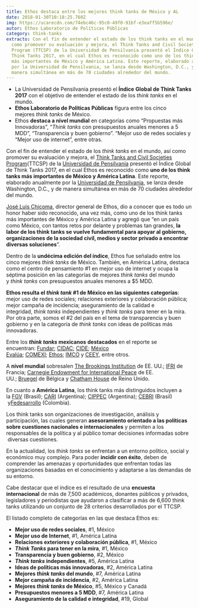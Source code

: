 ```yaml
---
title: Ethos destaca entre los mejores think tanks de México y AL
date: 2018-01-30T10:18:25.760Z
img: https://ucarecdn.com/74ebc46c-95c0-49f0-91bf-e3eaff5b596e/
autor: Ethos Laboratorio de Políticas Públicas
category: think-tanks
extracto: Con el fin de entender el estado de los think tanks en el mundo, así
  como promover su evaluación y mejora, el Think Tanks and Civil Societies
  Program (TTCSP) de la Universidad de Pensilvania presentó el Índice Global de
  Think Tanks 2017, en el cual Ethos es reconocido como uno de los think tanks
  más importantes de México y América Latina. Este reporte, elaborado anualmente
  por la Universidad de Pensilvania, se lanza desde Washington, D.C., y de
  manera simultánea en más de 70 ciudades alrededor del mundo.
---
```



* La Universidad de Pensilvania presentó el **Índice** **Global de Think Tanks 2017** con el objetivo de entender el estado de los *think tanks* en el mundo.
* **Ethos Laboratorio de Políticas Públicas** figura entre los cinco mejores *think tanks* de México.
* Ethos **destaca a nivel mundial** en categorías como “Propuestas más Innovadoras”, “*Think tanks* con presupuestos anuales menores a 5 MDD”, “Transparencia y buen gobierno”. “Mejor uso de redes sociales y “Mejor uso de internet”, entre otras.

Con el fin de entender el estado de los *think tanks* en el mundo, así como promover su evaluación y mejora, el [Think Tanks and Civil Societies Program](https://www.gotothinktank.com/)(TTCSP) de la [Universidad de Pensilvania](http://www.upenn.edu/) presentó el Índice Global de Think Tanks 2017, en el cual Ethos es reconocido como **uno de los think tanks más importantes de México y América Latina**. Este reporte, elaborado anualmente por la [Universidad de Pensilvania](http://www.upenn.edu/), se lanza desde Washington, D.C., y de manera simultánea en más de 70 ciudades alrededor del mundo.

[José Luis Chicoma](https://twitter.com/joseluischicoma), director general de Ethos, dio a conocer que es todo un honor haber sido reconocido, una vez más, como uno de los think tanks más importantes de México y América Latina y agregó que “en un país como México, con tantos retos por delante y problemas tan grandes, **la labor de los think tanks se vuelve fundamental para apoyar al gobierno, organizaciones de la sociedad civil, medios y sector privado a encontrar diversas soluciones**”.

Dentro de la **undécima edición del índice**, Ethos fue señalado entre los cinco mejores *think tanks* de México. También, en América Latina, destaca como el centro de pensamiento #1 en mejor uso de internet y ocupa la séptima posición en las categorías de mejores *think tanks* del mundo y *think tanks* con presupuestos anuales menores a $5 MDD. 

**Ethos resulta el *think tank* #1 de México en las siguientes categorías**: mejor uso de redes sociales; relaciones exteriores y colaboración pública; mejor campaña de incidencia; aseguramiento de la calidad e integridad, *think tanks* independientes y *think tanks* para tener en la mira. Por otra parte, somos el #2 del país en el tema de transparencia y buen gobierno y en la categoría de *think tanks* con ideas de políticas más innovadoras.

Entre los ***think tanks* mexicanos** **destacados** en el reporte se encuentran: [Fundar](http://fundar.org.mx/); [CIDAC](http://cidac.org/); [CIDE](http://cide.edu/); [México Evalúa](http://mexicoevalua.org/); [COMEXI](http://www.consejomexicano.org/); [Ethos](https://www.ethos.org.mx/); [IMCO](http://imco.org.mx/) y [CEEY](http://www.ceey.org.mx/), entre otros. 

A **nivel mundial** sobresalen [The Brookings Institution](https://www.brookings.edu/) de EE. UU.; [IFRI](http://www.ifri.org/) de Francia; [Carnegie Endowment for International Peace](http://carnegieendowment.org/) de EE. UU.; [Bruegel](http://bruegel.org/) de Bélgica y [Chatham House](https://www.chathamhouse.org/) de Reino Unido.

En cuanto a **América Latina**, los think tanks más distinguidos incluyen a la [FGV](http://portal.fgv.br/) (Brasil); [CARI](http://www.cari.org.ar/) (Argentina); [CIPPEC](https://www.cippec.org/) (Argentina); [CEBRI](http://www.cebri.org/) (Brasil)  y[Fedesarrollo](https://www.fedesarrollo.org.co/) (Colombia).

Los think tanks son organizaciones de investigación, análisis y participación, las cuales generan **asesoramiento orientado a las políticas sobre cuestiones nacionales e internacionales** y permiten a los responsables de la política y al público tomar decisiones informadas sobre  diversas cuestiones.

En la actualidad, los *think tanks* se enfrentan a un entorno político, social y económico muy complejo. Para poder **incidir con éxito**, deben de comprender las amenazas y oportunidades que enfrentan todas las organizaciones basadas en el conocimiento y adaptarse a las demandas de su entorno.

Cabe destacar que el índice es el resultado de una **encuesta internacional** de más de 7,500 académicos, donantes públicos y privados, legisladores y periodistas que ayudaron a clasificar a más de 6,600 think tanks utilizando un conjunto de 28 criterios desarrollados por el TTCSP.

El listado completo de categorías en las que destaca Ethos es:

* **Mejor uso de redes sociales**, #1, México
* **Mejor uso de Internet**, #1, América Latina
* **Relaciones exteriores y colaboración pública**, #1, México
* ***Think Tanks* para tener en la mira**, #1, México
* **Transparencia y buen gobierno**, #2, México
* ***Think tanks* independientes**, #5, América Latina
* **Ideas de políticas más innovadoras**, #2, América Latina
* **Mejores *think tanks* del mundo**, #7, América Latina
* **Mejor campaña de incidencia**, #2, América Latina
* **Mejores *think tanks* de México**, #5, México y Canadá
* **Presupuestos menores a 5 MDD**, #7, América Latina
* **Aseguramiento de la calidad e integridad**, #19, Global